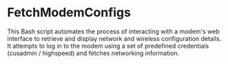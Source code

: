 # FetchModemConfigs
This Bash script automates the process of interacting with a modem's web interface to retrieve and display network and wireless configuration details. It attempts to log in to the modem using a set of predefined credentials (cusadmin / highspeed) and fetches networking information.
